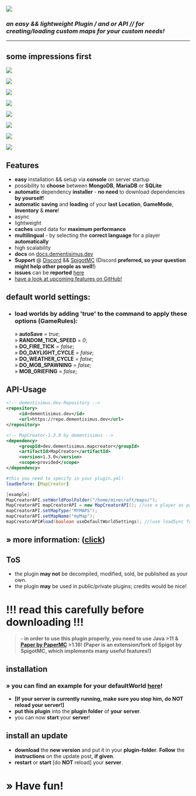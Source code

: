 ![](https://repo.dementisimus.dev/dev/dementisimus/mapcreator/MapCreator/images/MapCreator.jpg)

### *an easy && lightweight Plugin / and or API // for creating/loading custom maps for your custom needs!*
------------

## some impressions first

![](https://repo.dementisimus.dev/dev/dementisimus/mapcreator/MapCreator/images/commandOutput.jpg)

![](https://repo.dementisimus.dev/dev/dementisimus/mapcreator/MapCreator/images/treeCommandOutput.jpg)

![](https://repo.dementisimus.dev/dev/dementisimus/mapcreator/MapCreator/images/loadExample.jpg)

![](https://repo.dementisimus.dev/dev/dementisimus/mapcreator/MapCreator/images/newlyCreatedMap.jpg)

![](https://repo.dementisimus.dev/dev/dementisimus/mapcreator/MapCreator/images/loadedSuccessfully.jpg)

![](https://repo.dementisimus.dev/dev/dementisimus/mrs/MapRatingSystem/images/server.png)

![](https://repo.dementisimus.dev/dev/dementisimus/mapcreator/MapCreator/images/savedSuccessfully.jpg)

![](https://repo.dementisimus.dev/dev/dementisimus/mapcreator/MapCreator/images/treeCommandOutputAfterSaving.jpg)

## Features

- **easy** installation && setup via **console** on server startup
- possibility to **choose** between **MongoDB**, **MariaDB** or **SQLite**
- **automatic** dependency **installer** - **no need** to download dependencies **by yourself**!
- **automatic** **saving** and **loading** of your **last** **Location**, **GameMode**, **Inventory** & **more**!
- async
- lightweight
- **caches** used data for **maximum performance**
- **multilingual** - by selecting the **correct language** for a player **automatically**
- high scalability
- **docs** on [docs.dementisimus.dev](https://docs.dementisimus.dev/MapCreator/ "docs.dementisimus.dev")
- **Support** @ [Discord](https://discord.gg/sTRg8A7 "Discord") && [SpigotMC](https://www.spigotmc.org/conversations/add?to=dementisimus "SpigotMC") (Discord **preferred, so your question might help other people as well!**)
- **issues** can be **reported** [here](https://discord.gg/sTRg8A7 "here")
- [have a look at upcoming features on GitHub!](https://github.com/dementisimus/MapCreator/projects "have a look at upcoming features on GitHub!")

## default world settings:

+ ### load worlds by adding 'true' to the command to apply these options (GameRules):

  » **autoSave** = _true_;
  <br>
  » **RANDOM_TICK_SPEED** = _0_;
  <br>
  » **DO_FIRE_TICK** = _false_;
  <br>
  » **DO_DAYLIGHT_CYCLE** = _false_;
  <br>
  » **DO_WEATHER_CYCLE** = _false_;
  <br>
  » **DO_MOB_SPAWNING** = _false_;
  <br>
  » **MOB_GRIEFING** = _false_;

## API-Usage

```xml
<!-- dementisimus.dev-Repository -->
<repository>
     <id>dementisimus.dev</id>
     <url>https://repo.dementisimus.dev</url>
</repository>

<!-- MapCreator-1.3.0 by dementisimus -->
<dependency>
     <groupId>dev.dementisimus.mapcreator</groupId>
     <artifactId>MapCreator</artifactId>
     <version>1.3.0</version>
     <scope>provided</scope>
</dependency>
```

```yaml
#this you need to specify in your plugin.yml!
loadbefore: [MapCreator]
```

```java
[example]
MapCreatorAPI.setWorldPoolFolder("/home/minecraft/maps/");
MapCreatorAPI mapCreatorAPI = new MapCreatorAPI(); //use a player as parameter to teleport them to the newly loaded map;
mapCreatorAPI.setMapType("MYMAPS");
mapCreatorAPI.setMapName("myMap");
mapCreatorAPI#load(boolean useDefaultWorldSettings); //(use loadSync for using while loading on server startup, or without any player)
```

## » more information: ([click](https://docs.dementisimus.dev/MapCreator/ "click"))

## ToS
- the plugin **may not** be decompiled, modified, sold, be published as your own.
- the plugin **may** be used in public/private plugins; credits would be nice!

# !!! read this carefully before downloading !!!
> **- in order to use this plugin properly, you need to use Java >11 & [Paper by PaperMC](https://papermc.io/downloads "Paper by PaperMC") >1.16! (Paper is an extension/fork of Spigot by SpigotMC, which implements many useful features!)**

## installation

### » **you can find an example for your defaultWorld [here](https://repo.dementisimus.dev/dev/dementisimus/mapcreator/MapCreator/DEFAULTMAPS/defaultWorld.zip "here")!**

- **[If your server is currently running, make sure you stop him, do NOT reload your server!]**
- **put this plugin** into the **plugin folder** of **your** **server**.
- you can now **start** your **server**!

## install an update
- **download** the **new version** and put it in your **plugin-folder**. **Follow** the **instructions** on the update post, **if given**.
- **restart** or **start** [do **NOT** reload] your **server**.

# » Have fun!
